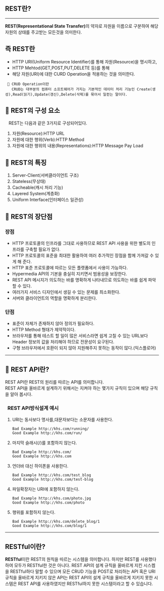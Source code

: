 ## REST란?
---
<b>REST(Representational State Transfer)</b>의 약자로 자원을 이름으로 구분하여 해당 자원의 상태를 주고받는 모든것을 의미한다.

## 즉 REST란<br>
 - HTTP URI(Uniform Resource Identifier)를 통해 자원(Resource)을 명시하고,
 - HTTP Mehtod(GET,POST,PUT,DELETE 등)를 통해
 - 해당 자원(URI)에 대한 CURD Operation을 적용하는 것을 의미한다.

 ```
  👺 CRUD Operation이란
    CRUD는 대부분의 컴퓨터 소프트웨어가 가지는 기본적인 데이터 처리 기능인 Create(생성),Read(읽기),Update(갱신),Delete(삭제)를 묶어서 일컫는 말이다.
 ```
 ## 👺 REST의 구성 요소<br>
  &nbsp;&nbsp; REST는 다음과 같은 3가지로 구성되어있다.<br>
  1. 자원(Resource):HTTP URL
  2. 자원에 대한 행위(Verb):HTTP Method
  3.  자원에 대한 행위의 내용(Representations):HTTP Message Pay Load

  ## 👺 REST의 특징
  1. Server-Client(서버클라이언트 구조)
  2. Stateless(무상태)
  3. Cacheable(캐시 처리 기능)
  4. Layered System(계층화)
  5. Uniform Interface(인터페이스 일관성)
## 👺 REST의 장단점
### 장점
* HTTP 프로토콜의 인프라를 그대로 사용하므로 REST API 사용을 위한 별도의 인프라를 구축할 필요가 없다.
* HTTP 프로토콜의 표준을 최대한 활용하여 여러 추가적인 장점을 함께 가져갈 수 있게 해 준다.
* HTTP 표준 프로토콜에 따르는 모든 플랫폼에서 사용이 가능하다.
* Hypermedia API의 기본을 충실히 지키면서 범용성을 보장한다.
* REST API 메시지가 의도하는 바를 명확하게 나타내므로 의도하는 바를 쉽게 파악할 수 있다.
* 여러가지 서비스 디자인에서 생길 수 있는 문제를 최소화한다.
* 서버와 클라이언트의 역할을 명확하게 분리한다.
### 단점
* 표준이 자체가 존재하지 않아 정의가 필요하다.
* HTTP Method 형태가 제약적이다.
* 브라우저를 통해 테스트 할 일이 많은 서비스라면 쉽게 고칠 수 있는 URL보다 Header 정보의 값을 처리해야 하므로 전문성이 요구된다.
* 구형 브라우저에서 호환이 되지 않아 지원해주지 못하는 동작이 많다.(익스플로어)
---
## 👺 REST API란?
REST API란 REST의 원리를 따르는 API를 의미합니다.<br>
REST API을 올바르게 설계하기 위해서는 지켜야 하는 몇가지 규칙이 있으며 해당 규칙을 알아 봅시다.<br>
### &nbsp; REST API방식설계 예시
1. URI는 동사보다 명사를,대문자보다는 소문자를 사용한다.
    ```
    Bad Example http://khs.com/running/
    Good Example http://khs.com/run/
    ```
2. 마지막 슬래시(/)를 포함하지 않는다.
    ```
    Bad Example http://khs.com/
    Good Example http://khs.com
    ```
3. 언더바 대신 하이폰을 사용한다.
    ```
    Bad Example http://khs.com/test_blog
    Good Example http://khs.com/test-blog
    ```
4. 파일확장자는 URI에 포함하지 않는다.
    ```
    Bad Example http://khs.com/photo.jpg
    Good Example http://khs.com/photo
    ```
5. 행위를 포함하지 않는다.
    ```
    Bad Example http://khs.com/delete_blog/1
    Good Example http://khs.com/blog/1
    ```
---
##  RESTful이란?
<b>RESTful</b>이란  REST의 원칙을 따르는 시스템을 의미합니다. 하지만 REST를 사용했다 하여 모두가 RESTful한 것은 아니다. REST API의 설계 규칙을 올바르게 지킨 시스켐을 RESTful하다 말할 수 있으며 모든 CRUD 기능을 POST로 처리하는 API 혹은 URI 규칙을 올바르게 지키지 않은 API는 REST API의 설계 규칙을 올바르게 지키지 못한 시스템은 REST API를 사용하였지만 RESTful하지 못한 시스템이라고 할 수 있습니다.
